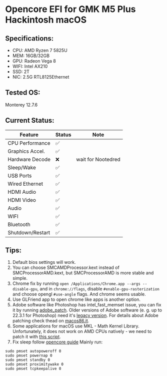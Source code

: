 # Opencore EFI for GMK M5 Plus Hackintosh macOS


## Specifications:
- CPU: AMD Ryzen 7 5825U
- MEM: 16GB/32GB
- GPU: Radeon Vega 8
- WIFI: Intel AX210
- SSD: 2T
- NIC: 2.5G RTL8125Ethernet

## Tested OS:
Monterey 12.7.6

## Current Status:
| **Feature**      | **Status**            | **Note**                  |
|------------------|-----------------------|---------------------------|
| CPU Performance  | ✅                    |
| Graphics Accel.  | ✅                    |
| Hardware Decode  | ❌                    | wait for Nootedred  
| Sleep/Wake       | ✅                    |
| USB Ports        | ✅                    |
| Wired Ethernet   | ✅                    |
| HDMI Audio       | ✅                    |
| HDMI Video       | ✅                    |
| Audio            | ✅                    |
| WIFI             | ✅                    |
| Bluetooth        | ✅                    |
| Shutdown/Restart | ✅                    |

## Tips:
1. Default bios settings will work.
2. You can choose SMCAMDProcessor.kext instead of SMCProcessorAMD.kext, but SMCProcessorAMD is more stable and simple.
3. Chrome fix by running `open /Applications/Chrome.app --args --disable-gpu`, and in `chrome://flags`, disable `#enable-gpu-rasterization` and choose opengl `#use-angle` flags. And chrome seems usable.
4. Use GLFriend app to open chrome like apps is another option.
5. Adobe software like Photoshop has intel_fast_memset issue, you can fix it by running [adobe_patch](https://github.com/mikigal/ryzen-hackintosh/blob/master/Resources/adobe_patch.sh). Older versions of Adobe software (e. g. up to 22.3.1 for Photoshop) need it's [legacy version](https://github.com/mikigal/ryzen-hackintosh/blob/master/Resources/adobe_patch_legacy.sh). For details about Adobe patching check thead on [macos86.it](https://www.macos86.it/topic/4822-photoshop-after-effects-cc-2021-premiere-pro-cc-2021-154-amd-hackintosh-fix/).
6. Some applications for macOS use MKL - Math Kernel Library. Unfortunately, it does not work on AMD CPUs natively - we need to patch it with [this script](https://github.com/mikigal/ryzen-hackintosh/blob/master/Resources/ryzen_patch.sh).
7. Fix sleep follow [opencore guide](https://dortania.github.io/OpenCore-Post-Install/universal/sleep.html)
   Mainly run: 
```
sudo pmset autopoweroff 0
sudo pmset powernap 0
sudo pmset standby 0
sudo pmset proximitywake 0
sudo pmset tcpkeepalive 0
```
